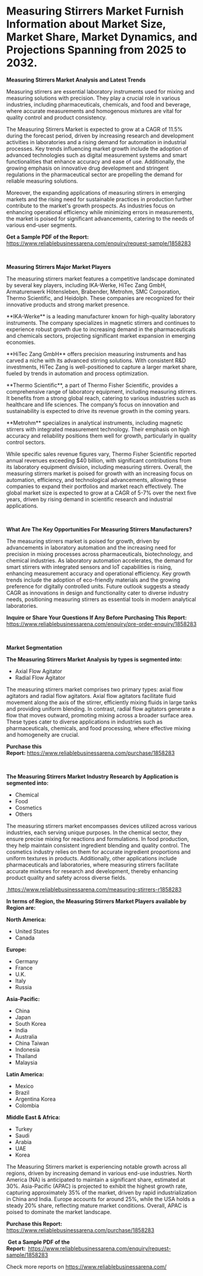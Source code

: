 <p><h1>Measuring Stirrers Market Furnish Information about Market Size, Market Share, Market Dynamics, and Projections Spanning from 2025 to 2032.</h1></p><p><strong>Measuring Stirrers Market Analysis and Latest Trends</strong></p>
<p><p>Measuring stirrers are essential laboratory instruments used for mixing and measuring solutions with precision. They play a crucial role in various industries, including pharmaceuticals, chemicals, and food and beverage, where accurate measurements and homogenous mixtures are vital for quality control and product consistency.</p><p>The Measuring Stirrers Market is expected to grow at a CAGR of 11.5% during the forecast period, driven by increasing research and development activities in laboratories and a rising demand for automation in industrial processes. Key trends influencing market growth include the adoption of advanced technologies such as digital measurement systems and smart functionalities that enhance accuracy and ease of use. Additionally, the growing emphasis on innovative drug development and stringent regulations in the pharmaceutical sector are propelling the demand for reliable measuring solutions.</p><p>Moreover, the expanding applications of measuring stirrers in emerging markets and the rising need for sustainable practices in production further contribute to the market's growth prospects. As industries focus on enhancing operational efficiency while minimizing errors in measurements, the market is poised for significant advancements, catering to the needs of various end-user segments.</p></p>
<p><strong>Get a Sample PDF of the Report:&nbsp;</strong> <a href="https://www.reliablebusinessarena.com/enquiry/request-sample/1858283?utm_campaign=2928&utm_medium=2&utm_source=Github&utm_content=ia&utm_term=12042025&utm_id=measuring-stirrers">https://www.reliablebusinessarena.com/enquiry/request-sample/1858283</a></p>
<p>&nbsp;</p>
<p><strong>Measuring Stirrers Major Market Players</strong></p>
<p><p>The measuring stirrers market features a competitive landscape dominated by several key players, including IKA-Werke, HiTec Zang GmbH, Armaturenwerk Hötensleben, Brabender, Metrohm, SMC Corporation, Thermo Scientific, and Heidolph. These companies are recognized for their innovative products and strong market presence.</p><p>**IKA-Werke** is a leading manufacturer known for high-quality laboratory instruments. The company specializes in magnetic stirrers and continues to experience robust growth due to increasing demand in the pharmaceuticals and chemicals sectors, projecting significant market expansion in emerging economies.</p><p>**HiTec Zang GmbH** offers precision measuring instruments and has carved a niche with its advanced stirring solutions. With consistent R&D investments, HiTec Zang is well-positioned to capture a larger market share, fueled by trends in automation and process optimization.</p><p>**Thermo Scientific**, a part of Thermo Fisher Scientific, provides a comprehensive range of laboratory equipment, including measuring stirrers. It benefits from a strong global reach, catering to various industries such as healthcare and life sciences. The company’s focus on innovation and sustainability is expected to drive its revenue growth in the coming years.</p><p>**Metrohm** specializes in analytical instruments, including magnetic stirrers with integrated measurement technology. Their emphasis on high accuracy and reliability positions them well for growth, particularly in quality control sectors.</p><p>While specific sales revenue figures vary, Thermo Fisher Scientific reported annual revenues exceeding $40 billion, with significant contributions from its laboratory equipment division, including measuring stirrers. Overall, the measuring stirrers market is poised for growth with an increasing focus on automation, efficiency, and technological advancements, allowing these companies to expand their portfolios and market reach effectively. The global market size is expected to grow at a CAGR of 5-7% over the next five years, driven by rising demand in scientific research and industrial applications.</p></p>
<p>&nbsp;</p>
<p><strong>What Are The Key Opportunities For Measuring Stirrers Manufacturers?</strong></p>
<p><p>The measuring stirrers market is poised for growth, driven by advancements in laboratory automation and the increasing need for precision in mixing processes across pharmaceuticals, biotechnology, and chemical industries. As laboratory automation accelerates, the demand for smart stirrers with integrated sensors and IoT capabilities is rising, enhancing measurement accuracy and operational efficiency. Key growth trends include the adoption of eco-friendly materials and the growing preference for digitally controlled units. Future outlook suggests a steady CAGR as innovations in design and functionality cater to diverse industry needs, positioning measuring stirrers as essential tools in modern analytical laboratories.</p></p>
<p><strong>Inquire or Share Your Questions If Any Before Purchasing This Report:</strong> <a href="https://www.reliablebusinessarena.com/enquiry/pre-order-enquiry/1858283?utm_campaign=2928&utm_medium=2&utm_source=Github&utm_content=ia&utm_term=12042025&utm_id=measuring-stirrers">https://www.reliablebusinessarena.com/enquiry/pre-order-enquiry/1858283</a></p>
<p>&nbsp;</p>
<p><strong>Market Segmentation</strong></p>
<p><strong>The Measuring Stirrers Market Analysis by types is segmented into:</strong></p>
<p><ul><li>Axial Flow Agitator</li><li>Radial Flow Agitator</li></ul></p>
<p><p>The measuring stirrers market comprises two primary types: axial flow agitators and radial flow agitators. Axial flow agitators facilitate fluid movement along the axis of the stirrer, efficiently mixing fluids in large tanks and providing uniform blending. In contrast, radial flow agitators generate a flow that moves outward, promoting mixing across a broader surface area. These types cater to diverse applications in industries such as pharmaceuticals, chemicals, and food processing, where effective mixing and homogeneity are crucial.</p></p>
<p><strong>Purchase this Report:&nbsp;</strong><a href="https://www.reliablebusinessarena.com/purchase/1858283?utm_campaign=2928&utm_medium=2&utm_source=Github&utm_content=ia&utm_term=12042025&utm_id=measuring-stirrers">https://www.reliablebusinessarena.com/purchase/1858283</a></p>
<p>&nbsp;</p>
<p><strong>The Measuring Stirrers Market Industry Research by Application is segmented into:</strong></p>
<p><ul><li>Chemical</li><li>Food</li><li>Cosmetics</li><li>Others</li></ul></p>
<p><p>The measuring stirrers market encompasses devices utilized across various industries, each serving unique purposes. In the chemical sector, they ensure precise mixing for reactions and formulations. In food production, they help maintain consistent ingredient blending and quality control. The cosmetics industry relies on them for accurate ingredient proportions and uniform textures in products. Additionally, other applications include pharmaceuticals and laboratories, where measuring stirrers facilitate accurate mixtures for research and development, thereby enhancing product quality and safety across diverse fields.</p></p>
<p><a href="https://www.reliablebusinessarena.com/measuring-stirrers-r1858283?utm_campaign=2928&utm_medium=2&utm_source=Github&utm_content=ia&utm_term=12042025&utm_id=measuring-stirrers">&nbsp;https://www.reliablebusinessarena.com/measuring-stirrers-r1858283</a></p>
<p><strong>In terms of Region, the Measuring Stirrers Market Players available by Region are:</strong></p>
<p>
    <p> <strong> North America: </strong>
        <ul>
            <li>United States</li>
            <li>Canada</li>
        </ul>
        </p> 
    <p> <strong> Europe: </strong>
        <ul>
            <li>Germany</li>
            <li>France</li>
            <li>U.K.</li>
            <li>Italy</li>
            <li>Russia</li>
        </ul>
        </p> 
    <p> <strong> Asia-Pacific: </strong>
        <ul>
            <li>China</li>
            <li>Japan</li>
            <li>South Korea</li>
            <li>India</li>
            <li>Australia</li>
            <li>China Taiwan</li>
            <li>Indonesia</li>
            <li>Thailand</li>
            <li>Malaysia</li>
        </ul>
        </p> 
    <p> <strong> Latin America: </strong>
        <ul>
            <li>Mexico</li>
            <li>Brazil</li>
            <li>Argentina Korea</li>
            <li>Colombia</li>
        </ul>
        </p> 
    <p> <strong> Middle East & Africa: </strong>
        <ul>
            <li>Turkey</li>
            <li>Saudi</li>
            <li>Arabia</li>
            <li>UAE</li>
            <li>Korea</li>
        </ul>
    </p>
    </p>
<p><p>The Measuring Stirrers market is experiencing notable growth across all regions, driven by increasing demand in various end-use industries. North America (NA) is anticipated to maintain a significant share, estimated at 30%. Asia-Pacific (APAC) is projected to exhibit the highest growth rate, capturing approximately 35% of the market, driven by rapid industrialization in China and India. Europe accounts for around 25%, while the USA holds a steady 20% share, reflecting mature market conditions. Overall, APAC is poised to dominate the market landscape.</p></p>
<p><strong>Purchase this Report: </strong><a href="https://www.reliablebusinessarena.com/purchase/1858283?utm_campaign=2928&utm_medium=2&utm_source=Github&utm_content=ia&utm_term=12042025&utm_id=measuring-stirrers">https://www.reliablebusinessarena.com/purchase/1858283</a></p>
<p>&nbsp;<strong>Get a Sample PDF of the Report:&nbsp;&nbsp;</strong><a href="https://www.reliablebusinessarena.com/enquiry/request-sample/1858283?utm_campaign=2928&utm_medium=2&utm_source=Github&utm_content=ia&utm_term=12042025&utm_id=measuring-stirrers">https://www.reliablebusinessarena.com/enquiry/request-sample/1858283</a></p>
<p><strong></strong></p>
<p>Check more reports on <a href="https://www.reliablebusinessarena.com/?utm_campaign=2928&utm_medium=2&utm_source=Github&utm_content=ia&utm_term=12042025&utm_id=measuring-stirrers">https://www.reliablebusinessarena.com/</a></p>